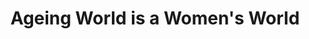 ---
title: Ageing World is a Women's World
tag: "edition #2"
image: /images/lionels-world/Poster-2.jpg
description: From the gender perspective, Ageing women make up a significant proportion of the world's population and their numbers are growing.
content:
  - From the gender perspective, Ageing women make up a significant proportion of the world's population and their numbers are growing. Women outnumber men in older age groups and this imbalance increases with age. Worldwide, there are some 123 women for every 100 men aged 60 and over.

  - The fastest growing group among ageing women is the oldest-old (age 80-plus).

  - Worldwide, by age 80 and over, there are 189 women for every 100 men. By age 100 and over, the gap reaches 385 women for every 100 men.

  - In general most ageing women remain relatively healthy and independent until late in life, the very old most often require chronic care and help with day-to-day activities.

  - Every woman must confront the fact that she may have a much longer life than she expected to have. Women simply don’t believe they will live to at least age 85. But there are many issues women need to deal with as they age.

  - The failure to plan for the future has left many older women in greatly reduced financial circumstances, and some have become homeless or forced to move in with relatives and perceived as “burden”.

  - We as social gerontology consultants sum up few such scenarios.

  - “…More women live longer and they are much more likely to be alone.” “Of women 65 and over, eight out of 10 depend on their for virtually all of their income.”

  - “Women are much more likely to be alone in old age [than men], and elderly women are more likely to be poor.”

  - “30 percent of the residual life expectancy at age 65 for women were spent in a state of chronic disability.”

  - “Old women are more subjected to neglect and abuse.”

  - “Inflation affects people who live longer more than those who live a shorter period so overall it is a greater issue for women. Its impact grows over time.”

  - These findings from our exposure to ‘many failing scenarios’ indicate that all women over 40 need to be thinking about the next 40 years of their lives, and yes, they probably will live that long or even more!
---